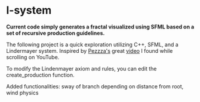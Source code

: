 # l-system

**Current code simply generates a fractal visualized using SFML based on a set of recursive production guidelines.**

The following project is a quick exploration utilizing C++, SFML, and a Lindermayer system. Inspired by [Pezzza's](https://github.com/johnBuffer) great [video](https://www.youtube.com/watch?v=esX-19-sVyY&list=LL&index=1) I found while scrolling on YouTube. 

To modify the Lindenmayer axiom and rules, you can edit the create_production function.

Added functionalities: sway of branch depending on distance from root, wind physics
